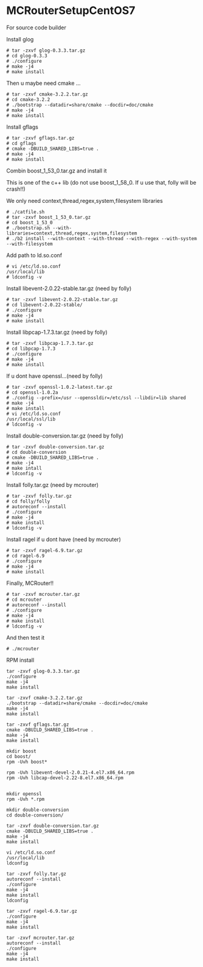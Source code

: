 # MCRouterSetupCentOS7

For source code builder


Install glog
```
# tar -zxvf glog-0.3.3.tar.gz
# cd glog-0.3.3
# ./configure
# make -j4
# make install
```

Then u maybe need cmake ...
```
# tar -zxvf cmake-3.2.2.tar.gz
# cd cmake-3.2.2
# ./bootstrap --datadir=share/cmake --docdir=doc/cmake
# make -j4
# make install
```

Install gflags
```
# tar -zxvf gflags.tar.gz
# cd gflags
# cmake -DBUILD_SHARED_LIBS=true .
# make -j4
# make install
```

Combin boost_1_53_0.tar.gz and install it

This is one of the c++ lib  (do not use boost_1_58_0. If u use that, folly will be crash!!)

We only need context,thread,regex,system,filesystem libraries
```
# ./catfile.sh
# tar -zxvf boost_1_53_0.tar.gz
# cd boost_1_53_0
# ./bootstrap.sh --with-libraries=context,thread,regex,system,filesystem
# ./b2 install --with-context --with-thread --with-regex --with-system --with-filesystem
```

Add path to ld.so.conf
```
# vi /etc/ld.so.conf
/usr/local/lib
# ldconfig -v
```

Install libevent-2.0.22-stable.tar.gz (need by folly)
```
# tar -zxvf libevent-2.0.22-stable.tar.gz
# cd libevent-2.0.22-stable/
# ./configure
# make -j4
# make install
```

Install libpcap-1.7.3.tar.gz (need by folly)
```
# tar -zxvf libpcap-1.7.3.tar.gz
# cd libpcap-1.7.3
# ./configure
# make -j4
# make install
```

If u dont have openssl...(need by folly)
```
# tar -zxvf openssl-1.0.2-latest.tar.gz
# cd openssl-1.0.2a
# ./config --prefix=/usr --openssldir=/etc/ssl --libdir=lib shared
# make -j4
# make install
# vi /etc/ld.so.conf
/usr/local/ssl/lib
# ldconfig -v
```

Install double-conversion.tar.gz (need by folly)
```
# tar -zxvf double-conversion.tar.gz
# cd double-conversion
# cmake -DBUILD_SHARED_LIBS=true .
# make -j4
# make intall
# ldconfig -v
```

Install folly.tar.gz (need by mcrouter)
```
# tar -zxvf folly.tar.gz
# cd folly/folly
# autoreconf --install
# ./configure
# make -j4
# make install
# ldconfig -v
```

Install ragel if u dont have (need by mcrouter)
```
# tar -zxvf ragel-6.9.tar.gz
# cd ragel-6.9
# ./configure
# make -j4
# make install
```

Finally, MCRouter!!
```
# tar -zxvf mcrouter.tar.gz
# cd mcrouter
# autoreconf --install
# ./configure
# make -j4
# make install
# ldconfig -v
```
And then test it
```
# ./mcrouter
```



RPM install

```
tar -zxvf glog-0.3.3.tar.gz
./configure
make -j4
make install

tar -zxvf cmake-3.2.2.tar.gz
./bootstrap --datadir=share/cmake --docdir=doc/cmake
make -j4
make install

tar -zxvf gflags.tar.gz
cmake -DBUILD_SHARED_LIBS=true .
make -j4
make install

mkdir boost
cd boost/
rpm -Uvh boost*

rpm -Uvh libevent-devel-2.0.21-4.el7.x86_64.rpm
rpm -Uvh libcap-devel-2.22-8.el7.x86_64.rpm 


mkdir openssl
rpm -Uvh *.rpm

mkdir double-conversion
cd double-conversion/

tar -zxvf double-conversion.tar.gz
cmake -DBUILD_SHARED_LIBS=true .
make -j4
make install

vi /etc/ld.so.conf
/usr/local/lib
ldconfig

tar -zxvf folly.tar.gz
autoreconf --install
./configure
make -j4
make install
ldconfig

tar -zxvf ragel-6.9.tar.gz
./configure
make -j4
make install

tar -zxvf mcrouter.tar.gz
autoreconf --install
./configure
make -j4
make install

```

